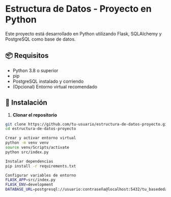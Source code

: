 # Estructura de Datos - Proyecto en Python

Este proyecto está desarrollado en Python utilizando Flask, SQLAlchemy y PostgreSQL como base de datos.

## 📦 Requisitos

- Python 3.8 o superior
- pip
- PostgreSQL instalado y corriendo
- (Opcional) Entorno virtual recomendado

## 🚀 Instalación

1. **Clonar el repositorio**

```bash
git clone https://github.com/tu-usuario/estructura-de-datos-proyecto.git
cd estructura-de-datos-proyecto

Crear y activar entorno virtual
python -m venv venv
source venv/Scripts/activate
python src/index.py

Instalar dependencias
pip install -r requirements.txt

Configurar variables de entorno
FLASK_APP=src/index.py
FLASK_ENV=development
DATABASE_URL=postgresql://usuario:contraseña@localhost:5432/tu_basededatos

